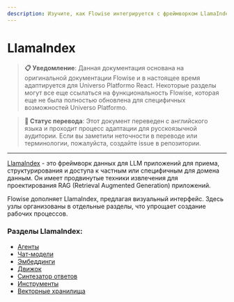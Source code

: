 ```yaml
---
description: Изучите, как Flowise интегрируется с фреймворком LlamaIndex
---
```


# LlamaIndex

> **📋 Уведомление**: Данная документация основана на оригинальной документации Flowise и в настоящее время адаптируется для Universo Platformo React. Некоторые разделы могут все еще ссылаться на функциональность Flowise, которая еще не была полностью обновлена для специфичных возможностей Universo Platformo.

> **🔄 Статус перевода**: Этот документ переведен с английского языка и проходит процесс адаптации для русскоязычной аудитории. Если вы заметили неточности в переводе или терминологии, пожалуйста, создайте issue в репозитории.

***

[LlamaIndex](https://www.llamaindex.ai/) - это фреймворк данных для LLM приложений для приема, структурирования и доступа к частным или специфичным для домена данным. Он имеет продвинутые техники извлечения для проектирования RAG (Retrieval Augmented Generation) приложений.

Flowise дополняет LlamaIndex, предлагая визуальный интерфейс. Здесь узлы организованы в отдельные разделы, что упрощает создание рабочих процессов.

### Разделы LlamaIndex:

* [Агенты](agents/)
* [Чат-модели](chat-models/)
* [Эмбеддинги](embeddings/)
* [Движок](engine/)
* [Синтезатор ответов](response-synthesizer/)
* [Инструменты](tools/)
* [Векторные хранилища](vector-stores/)
